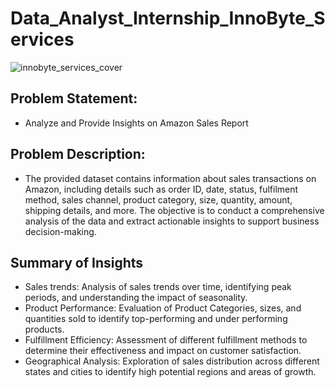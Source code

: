 # Data_Analyst_Internship_InnoByte_Services

![innobyte_services_cover](https://github.com/user-attachments/assets/6a49ce99-e39f-4809-847e-f66d6a65753a)



## Problem Statement:
- Analyze and Provide Insights on Amazon Sales Report
## Problem Description:
- The provided dataset contains information about sales transactions on Amazon, including details such as order
ID, date, status, fulfilment method, sales channel, product category, size, quantity, amount, shipping details,
and more. The objective is to conduct a comprehensive analysis of the data and extract actionable insights to
support business decision-making.


## Summary of Insights
- Sales trends: Analysis of sales trends over time, identifying peak periods, and understanding the impact of seasonality.
- Product Performance: Evaluation of Product Categories, sizes, and quantities sold to identify top-performing and under performing products.
- Fulfillment Efficiency: Assessment of different fulfillment methods to determine their effectiveness and impact on customer satisfaction.
- Geographical Analysis: Exploration of sales distribution across different states and cities to identify high potential regions and areas of growth.

